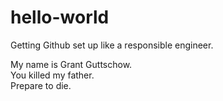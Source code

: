 # hello-world
Getting Github set up like a responsible engineer. 

My name is Grant Guttschow.  
You killed my father.  
Prepare to die.  
